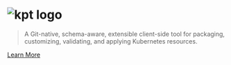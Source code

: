 # ![kpt logo](/static/images/logo.svg)

> A Git-native, schema-aware, extensible client-side tool for packaging, customizing, validating,
> and applying Kubernetes resources.

[Learn More](?id=overview)
